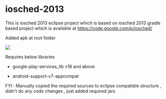 iosched-2013
============

This is iosched 2013 eclipse project which is based on iosched 2013 gradle based project which is available at https://code.google.com/p/iosched/

Added apk at root folder

<a href="http://i.imgur.com/2QK4qoQ.png" alt="Screenshot">
  <img src="http://i.imgur.com/2QK4qoQ.png">
</a>

Requires below libraries

* google-play-services_lib v18 and above

* android-support-v7-appcompat 


FYI : Manually copied the required sources to eclipse compatible structure , didn't do any code changes , just added required jars

